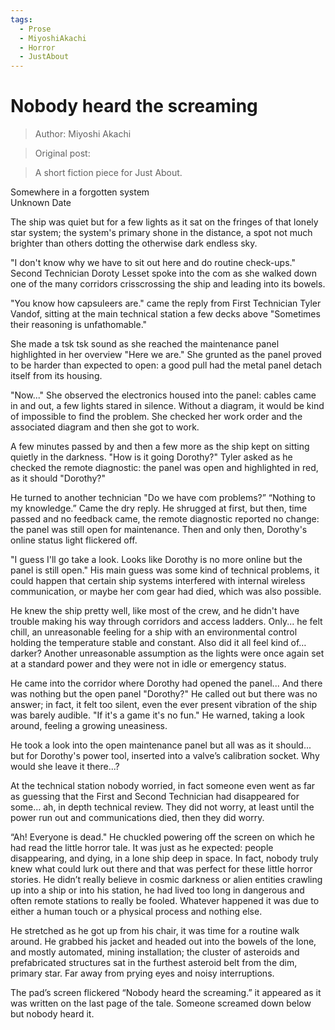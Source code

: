 ```yaml
---
tags:
  - Prose
  - MiyoshiAkachi
  - Horror
  - JustAbout
---
```


# Nobody heard the screaming

> Author: Miyoshi Akachi

> Original post:

> A short fiction piece for Just About.


Somewhere in a forgotten system<br>
Unknown Date

The ship was quiet but for a few lights as it sat on the fringes of that lonely star system; the system's primary shone in the distance, a spot not much brighter than others dotting the otherwise dark endless sky.

"I don't know why we have to sit out here and do routine check-ups." Second Technician Doroty Lesset spoke into the com as she walked down one of the many corridors crisscrossing the ship and leading into its bowels.

"You know how capsuleers are." came the reply from First Technician Tyler Vandof, sitting at the main technical station a few decks above "Sometimes their reasoning is unfathomable."

She made a tsk tsk sound as she reached the maintenance panel highlighted in her overview "Here we are." She grunted as the panel proved to be harder than expected to open: a good pull had the metal panel detach itself from its housing.

"Now..." She observed the electronics housed into the panel: cables came in and out, a few lights stared in silence. Without a diagram, it would be kind of impossible to find the problem. She checked her work order and the associated diagram and then she got to work.
<br>

A few minutes passed by and then a few more as the ship kept on sitting quietly in the darkness. "How is it going Dorothy?" Tyler asked as he checked the remote diagnostic: the panel was open and highlighted in red, as it should "Dorothy?"

He turned to another technician "Do we have com problems?” “Nothing to my knowledge.” Came the dry reply. He shrugged at first, but then, time passed and no feedback came, the remote diagnostic reported no change: the panel was still open for maintenance. Then and only then, Dorothy's online status light flickered off.

"I guess I'll go take a look. Looks like Dorothy is no more online but the panel is still open." His main guess was some kind of technical problems, it could happen that certain ship systems interfered with internal wireless communication, or maybe her com gear had died, which was also possible.

He knew the ship pretty well, like most of the crew, and he didn't have trouble making his way through corridors and access ladders. Only... he felt chill, an unreasonable feeling for a ship with an environmental control holding the temperature stable and constant. Also did it all feel kind of… darker? Another unreasonable assumption as the lights were once again set at a standard power and they were not in idle or emergency status.

He came into the corridor where Dorothy had opened the panel... And there was nothing but the open panel "Dorothy?" He called out but there was no answer; in fact, it felt too silent, even the ever present vibration of the ship was barely audible. "If it's a game it's no fun." He warned, taking a look around, feeling a growing uneasiness.

He took a look into the open maintenance panel but all was as it should... but for Dorothy's power tool, inserted into a valve’s calibration socket. Why would she leave it there...?

At the technical station nobody worried, in fact someone even went as far as guessing that the First and Second Technician had disappeared for some... ah, in depth technical review. They did not worry, at least until the power run out and communications died, then they did worry.<br>

“Ah! Everyone is dead." He chuckled powering off the screen on which he had read the little horror tale. It was just as he expected: people disappearing, and dying, in a lone ship deep in space. In fact, nobody truly knew what could lurk out there and that was perfect for these little horror stories. He didn’t really believe in cosmic darkness or alien entities crawling up into a ship or into his station, he had lived too long in dangerous and often remote stations to really be fooled. Whatever happened it was due to either a human touch or a physical process and nothing else. 

He stretched as he got up from his chair, it was time for a routine walk around. He grabbed his jacket and headed out into the bowels of the lone, and mostly automated, mining installation; the cluster of asteroids and prefabricated structures sat in the furthest asteroid belt from the dim, primary star. Far away from prying eyes and noisy interruptions.

The pad’s screen flickered “Nobody heard the screaming.” it appeared as it was written on the last page of the tale.
Someone screamed down below but nobody heard it.

